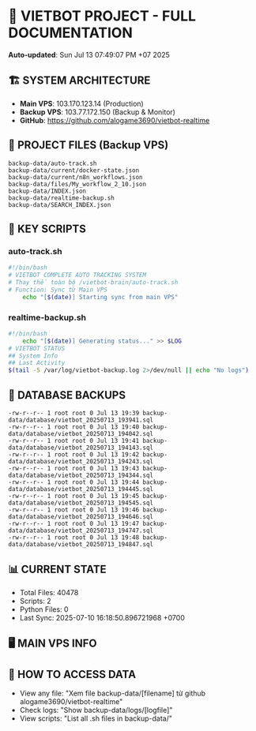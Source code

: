 # 🤖 VIETBOT PROJECT - FULL DOCUMENTATION
**Auto-updated**: Sun Jul 13 07:49:07 PM +07 2025

## 🏗️ SYSTEM ARCHITECTURE
- **Main VPS**: 103.170.123.14 (Production)
- **Backup VPS**: 103.77.172.150 (Backup & Monitor)
- **GitHub**: https://github.com/alogame3690/vietbot-realtime

## 📁 PROJECT FILES (Backup VPS)
```
backup-data/auto-track.sh
backup-data/current/docker-state.json
backup-data/current/n8n_workflows.json
backup-data/files/My_workflow_2_10.json
backup-data/INDEX.json
backup-data/realtime-backup.sh
backup-data/SEARCH_INDEX.json
```

## 🔧 KEY SCRIPTS
### auto-track.sh
```bash
#!/bin/bash
# VIETBOT COMPLETE AUTO TRACKING SYSTEM
# Thay thế toàn bộ /vietbot-brain/auto-track.sh
# Function: Sync từ Main VPS
    echo "[$(date)] Starting sync from main VPS"
```
### realtime-backup.sh
```bash
#!/bin/bash
    echo "[$(date)] Generating status..." >> $LOG
# VIETBOT STATUS
## System Info
## Last Activity
$(tail -5 /var/log/vietbot-backup.log 2>/dev/null || echo "No logs")
```

## 💾 DATABASE BACKUPS
```
-rw-r--r-- 1 root root 0 Jul 13 19:39 backup-data/database/vietbot_20250713_193941.sql
-rw-r--r-- 1 root root 0 Jul 13 19:40 backup-data/database/vietbot_20250713_194042.sql
-rw-r--r-- 1 root root 0 Jul 13 19:41 backup-data/database/vietbot_20250713_194143.sql
-rw-r--r-- 1 root root 0 Jul 13 19:42 backup-data/database/vietbot_20250713_194243.sql
-rw-r--r-- 1 root root 0 Jul 13 19:43 backup-data/database/vietbot_20250713_194344.sql
-rw-r--r-- 1 root root 0 Jul 13 19:44 backup-data/database/vietbot_20250713_194445.sql
-rw-r--r-- 1 root root 0 Jul 13 19:45 backup-data/database/vietbot_20250713_194545.sql
-rw-r--r-- 1 root root 0 Jul 13 19:46 backup-data/database/vietbot_20250713_194646.sql
-rw-r--r-- 1 root root 0 Jul 13 19:47 backup-data/database/vietbot_20250713_194747.sql
-rw-r--r-- 1 root root 0 Jul 13 19:48 backup-data/database/vietbot_20250713_194847.sql
```

## 📊 CURRENT STATE
- Total Files: 40478
- Scripts: 2
- Python Files: 0
- Last Sync: 2025-07-10 16:18:50.896721968 +0700

## 🖥️ MAIN VPS INFO


## 🚨 HOW TO ACCESS DATA
- View any file: "Xem file backup-data/[filename] từ github alogame3690/vietbot-realtime"
- Check logs: "Show backup-data/logs/[logfile]"
- View scripts: "List all .sh files in backup-data/"
